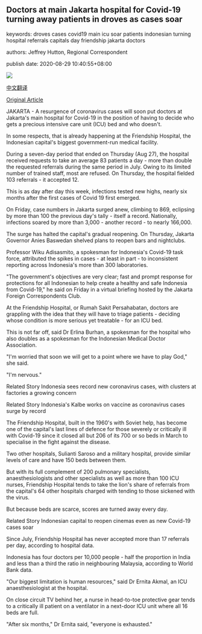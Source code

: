 ## Doctors at main Jakarta hospital for Covid-19 turning away patients in droves as cases soar

keywords: droves cases covid19 main icu soar patients indonesian turning hospital referrals capitals day friendship jakarta doctors

authors: Jeffrey Hutton, Regional Correspondent

publish date: 2020-08-29 10:40:55+08:00

![](https://www.straitstimes.com/sites/default/files/styles/x_large/public/articles/2020/08/29/nz_medicstaff_290858.jpg?itok=WJxoY9PK)

[中文翻译](Doctors%20at%20main%20Jakarta%20hospital%20for%20Covid-19%20turning%20away%20patients%20in%20droves%20as%20cases%20soar_zh.md)

[Original Article](https://www.straitstimes.com/asia/se-asia/doctors-at-main-jakarta-hospital-for-covid-19-turning-away-patients-in-droves-as-cases)

JAKARTA - A resurgence of coronavirus cases will soon put doctors at Jakarta's main hospital for Covid-19 in the position of having to decide who gets a precious intensive care unit (ICU) bed and who doesn't.

In some respects, that is already happening at the Friendship Hospital, the Indonesian capital's biggest government-run medical facility.

During a seven-day period that ended on Thursday (Aug 27), the hospital received requests to take an average 83 patients a day - more than double the requested referrals during the same period in July. Owing to its limited number of trained staff, most are refused. On Thursday, the hospital fielded 103 referrals - it accepted 12.

This is as day after day this week, infections tested new highs, nearly six months after the first cases of Covid 19 first emerged.

On Friday, case numbers in Jakarta surged anew, climbing to 869, eclipsing by more than 100 the previous day's tally - itself a record. Nationally, infections soared by more than 3,000 - another record - to nearly 166,000.

The surge has halted the capital's gradual reopening. On Thursday, Jakarta Governor Anies Baswedan shelved plans to reopen bars and nightclubs.

Professor Wiku Adisasmito, a spokesman for Indonesia's Covid-19 task force, attributed the spikes in cases - at least in part - to inconsistent reporting across Indonesia's more than 300 laboratories.

"The government's objectives are very clear; fast and prompt response for protections for all Indonesian to help create a healthy and safe Indonesia from Covid-19," he said on Friday in a virtual briefing hosted by the Jakarta Foreign Correspondents Club.

At the Friendship Hospital, or Rumah Sakit Persahabatan, doctors are grappling with the idea that they will have to triage patients - deciding whose condition is more serious yet treatable - for an ICU bed.

This is not far off, said Dr Erlina Burhan, a spokesman for the hospital who also doubles as a spokesman for the Indonesian Medical Doctor Association.

"I'm worried that soon we will get to a point where we have to play God," she said.

"I'm nervous."

Related Story Indonesia sees record new coronavirus cases, with clusters at factories a growing concern

Related Story Indonesia's Kalbe works on vaccine as coronavirus cases surge by record

The Friendship Hospital, built in the 1960's with Soviet help, has become one of the capital's last lines of defence for those severely or critically ill with Covid-19 since it closed all but 206 of its 700 or so beds in March to specialise in the fight against the disease.

Two other hospitals, Sulianti Saroso and a military hospital, provide similar levels of care and have 150 beds between them.

But with its full complement of 200 pulmonary specialists, anaesthesiologists and other specialists as well as more than 100 ICU nurses, Friendship Hospital tends to take the lion's share of referrals from the capital's 64 other hospitals charged with tending to those sickened with the virus.

But because beds are scarce, scores are turned away every day.

Related Story Indonesian capital to reopen cinemas even as new Covid-19 cases soar

Since July, Friendship Hospital has never accepted more than 17 referrals per day, according to hospital data.

Indonesia has four doctors per 10,000 people - half the proportion in India and less than a third the ratio in neighbouring Malaysia, according to World Bank data.

"Our biggest limitation is human resources," said Dr Ernita Akmal, an ICU anaesthesiologist at the hospital.

On close circuit TV behind her, a nurse in head-to-toe protective gear tends to a critically ill patient on a ventilator in a next-door ICU unit where all 16 beds are full.

"After six months," Dr Ernita said, "everyone is exhausted."